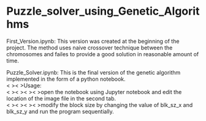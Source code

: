 # Puzzle_solver_using_Genetic_Algorithms

First_Version.ipynb: This version was created at the beginning of the project. The method uses naive crossover technique between the chromosomes and failes to provide a good solution in reasonable amount of time.

Puzzle_Solver.ipynb: This is the final version of the genetic algorithm implemented in the form of a python notebook.<br />
<&nbsp;><&nbsp;>Usage:<br />
<&nbsp;><&nbsp;><&nbsp;><&nbsp;>open the notebook using Jupyter notebook and edit the location of the image file in the second tab.<br/>
<&nbsp;><&nbsp;><&nbsp;><&nbsp;>modify the block size by changing the value of blk_sz_x and blk_sz_y and run the program sequentially.
